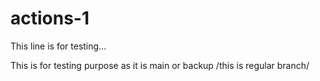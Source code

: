 # actions-1
This line is for testing...

This is for testing purpose as it is main or backup /this is regular branch/
